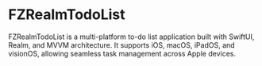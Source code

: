 # FZRealmTodoList
FZRealmTodoList is a multi-platform to-do list application built with SwiftUI, Realm, and MVVM architecture. It supports iOS, macOS, iPadOS, and visionOS, allowing seamless task management across Apple devices.
